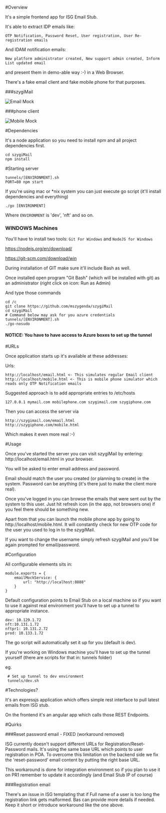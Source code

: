 #Overview

It's a simple frontend app for ISG Email Stub.

It's able to extract IDP emails like:

    OTP Notification, Password Reset, User registration, User Re-registration emails

And IDAM notification emails:

    New platform administrator created, New support admin created, Inform List updated email

and present them in demo-able way :-) in a Web Browser.

There's a fake email client and fake mobile phone for that purposes.

###szygiMail

![Email Mock](docs/mail.png)

###phone client

![Mobile Mock](docs/mobile.png)

#Dependencies

It's a node application so you need to install npm and all project dependencies first.

    cd szygiMail
    npm install

#Starting server

    tunnels/[ENVIRONMENT].sh
    PORT=80 npm start

If you're using mac or *nix system you can just execute go script (it'll install dependencies and everything)

    ./go [ENVIRONMENT]

Where `ENVIRONMENT` is 'dev', 'nft' and so on.

### WINDOWS Machines

You'll have to install two tools: `Git For Windows` and `NodeJS for Windows`

https://nodejs.org/en/download/

https://git-scm.com/download/win

During installation of GIT make sure it'll include Bash as well.

Once installed open program "Git Bash" (which will be installed with git) as an administrator (right click on icon: Run as Admin)

And type those commands

    cd /c
    git clone https://github.com/mszygenda/szygiMail
    cd szygiMail
    # Command below may ask for you azure credentials
    tunnels/[ENVIRONMENT].sh
    ./go-nosudo

#### NOTICE: You have to have access to Azure boxes to set up the tunnel

#URLs

Once application starts up it's available at these addresses:

Urls:

    http://localhost/email.html <- This simulates regular Email client
    http://localhost/mobile.html <- This is mobile phone simulator which reads only OTP Notification emails

Suggested approach is to add appropriate entries to /etc/hosts

    127.0.0.1 mymail.com mobilephone.com szygimail.com szygiphone.com

Then you can access the server via

    http://szygimail.com/email.html
    http://szygiphone.com/mobile.html

Which makes it even more real :-)

#Usage

Once you've started the server you can visit szygiMail by entering: http://localhost/email.html in your browser.

You will be asked to enter email address and password.

Email should match the user you created (or planning to create) in the system. Password can be anything (it's there just to make the client more real).

Once you've logged in you can browse the emails that were sent out by the system to this user. Just hit refresh icon (in the app, not browsers one) if you feel there should be something new.

Apart from that you can launch the mobile phone app by going to http://localhost/mobile.html. It will constantly check for new OTP code for the user you used to log in to the szygiMail.

If you want to change the username simply refresh szygiMail and you'll be again prompted for email/password.

#Configuration

All configurable elements sits in:

    module.exports = {
        emailMockService: {
            url: "http://localhost:8888"
        }
    }

Default configuration points to Email Stub on a local machine so if you want to use it against real environment you'll have to set up a tunnel to appropriate instance.

    dev: 10.129.1.72
    nft:10.131.1.72
    nftpr1: 10.131.2.72
    prod: 10.133.1.72

The go script will automatically set it up for you (default is dev). 

If you're working on Windows machine you'll have to set up the tunnel yourself (there are scripts for that in: tunnels folder)

eg.

     # Set up tunnel to dev environment
     tunnels/dev.sh
     
#Technologies?

It's an expressjs application which offers simple rest interface to pull latest emails from ISG stub.

On the frontend it's an angular app which calls those REST Endpoints.

#Quirks

###Reset password email - FIXED (workaround removed)

ISG currently doesn't support different URLs for Registration/Reset-Password mails. It's using the same base URL which points to user registration in POA. To overcome this limitation on the backend side we fix the 'reset-password' email content by putting the right base URL.

This workaround is done for integration environment so if you plan to use it on PR1 remember to update it accordingly (and Email Stub IP of course)

###Registration email

There's an issue in ISG templating that if Full name of a user is too long the registration link gets malformed. Bas can provide more details if needed. Keep it short or introduce workaround like the one above.
